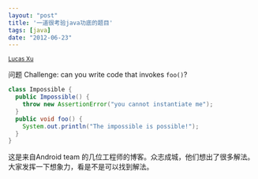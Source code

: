 ```yaml
---
layout: "post"
title: '一道很考验java功底的题目'
tags: [java]
date: "2012-06-23"
---
```


<small className="meta final">
<a href="http://xianminx.github.com/">Lucas Xu</a>  
</small>

问题 Challenge: can you write code that invokes `foo()`?

```java
class Impossible {
  public Impossible() {
    throw new AssertionError("you cannot instantiate me");
  }
  public void foo() {
    System.out.println("The impossible is possible!");
  }
}
```

这是来自Android team 的几位工程师的博客。众志成城，他们想出了很多解法。大家发挥一下想象力，看是不是可以找到解法。
